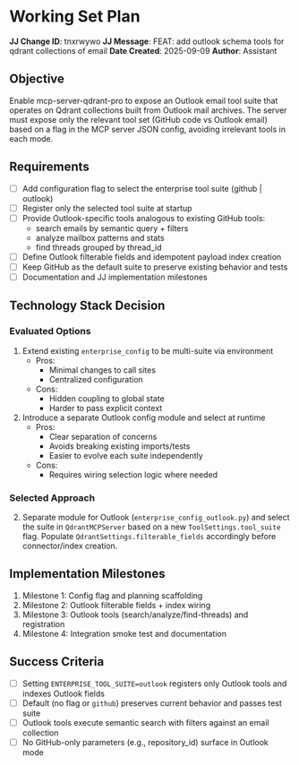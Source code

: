 # Working Set Plan

**JJ Change ID**: tnxrwywo
**JJ Message**: FEAT: add outlook schema tools for qdrant collections of email
**Date Created**: 2025-09-09
**Author**: Assistant

## Objective
Enable mcp-server-qdrant-pro to expose an Outlook email tool suite that operates on Qdrant collections built from Outlook mail archives. The server must expose only the relevant tool set (GitHub code vs Outlook email) based on a flag in the MCP server JSON config, avoiding irrelevant tools in each mode.

## Requirements
- [ ] Add configuration flag to select the enterprise tool suite (github | outlook)
- [ ] Register only the selected tool suite at startup
- [ ] Provide Outlook-specific tools analogous to existing GitHub tools:
  - search emails by semantic query + filters
  - analyze mailbox patterns and stats
  - find threads grouped by thread_id
- [ ] Define Outlook filterable fields and idempotent payload index creation
- [ ] Keep GitHub as the default suite to preserve existing behavior and tests
- [ ] Documentation and JJ implementation milestones

## Technology Stack Decision
### Evaluated Options
1. Extend existing `enterprise_config` to be multi-suite via environment
   - Pros:
     - Minimal changes to call sites
     - Centralized configuration
   - Cons:
     - Hidden coupling to global state
     - Harder to pass explicit context
2. Introduce a separate Outlook config module and select at runtime
   - Pros:
     - Clear separation of concerns
     - Avoids breaking existing imports/tests
     - Easier to evolve each suite independently
   - Cons:
     - Requires wiring selection logic where needed

### Selected Approach
2. Separate module for Outlook (`enterprise_config_outlook.py`) and select the suite in `QdrantMCPServer` based on a new `ToolSettings.tool_suite` flag. Populate `QdrantSettings.filterable_fields` accordingly before connector/index creation.

## Implementation Milestones
1. Milestone 1: Config flag and planning scaffolding
2. Milestone 2: Outlook filterable fields + index wiring
3. Milestone 3: Outlook tools (search/analyze/find-threads) and registration
4. Milestone 4: Integration smoke test and documentation

## Success Criteria
- [ ] Setting `ENTERPRISE_TOOL_SUITE=outlook` registers only Outlook tools and indexes Outlook fields
- [ ] Default (no flag or `github`) preserves current behavior and passes test suite
- [ ] Outlook tools execute semantic search with filters against an email collection
- [ ] No GitHub-only parameters (e.g., repository_id) surface in Outlook mode
